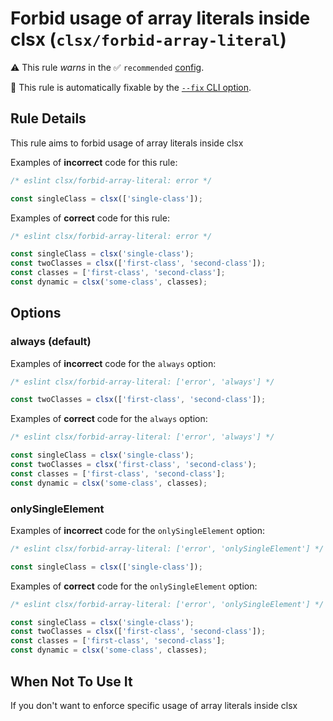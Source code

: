 # Forbid usage of array literals inside clsx (`clsx/forbid-array-literal`)

⚠️ This rule _warns_ in the ✅ `recommended` [config](https://github.com/temoncher/eslint-plugin-clsx#presets).

🔧 This rule is automatically fixable by the [`--fix` CLI option](https://eslint.org/docs/latest/user-guide/command-line-interface#--fix).

<!-- end auto-generated rule header -->

## Rule Details

This rule aims to forbid usage of array literals inside clsx

Examples of **incorrect** code for this rule:

```js
/* eslint clsx/forbid-array-literal: error */

const singleClass = clsx(['single-class']);
```

Examples of **correct** code for this rule:

```js
/* eslint clsx/forbid-array-literal: error */

const singleClass = clsx('single-class');
const twoClasses = clsx(['first-class', 'second-class']);
const classes = ['first-class', 'second-class'];
const dynamic = clsx('some-class', classes);
```

## Options

### always (default)

Examples of **incorrect** code for the `always` option:

```js
/* eslint clsx/forbid-array-literal: ['error', 'always'] */

const twoClasses = clsx(['first-class', 'second-class']);
```

Examples of **correct** code for the `always` option:

```js
/* eslint clsx/forbid-array-literal: ['error', 'always'] */

const singleClass = clsx('single-class');
const twoClasses = clsx('first-class', 'second-class');
const classes = ['first-class', 'second-class'];
const dynamic = clsx('some-class', classes);
```

### onlySingleElement

Examples of **incorrect** code for the `onlySingleElement` option:

```js
/* eslint clsx/forbid-array-literal: ['error', 'onlySingleElement'] */

const singleClass = clsx(['single-class']);
```

Examples of **correct** code for the `onlySingleElement` option:

```js
/* eslint clsx/forbid-array-literal: ['error', 'onlySingleElement'] */

const singleClass = clsx('single-class');
const twoClasses = clsx(['first-class', 'second-class']);
const classes = ['first-class', 'second-class'];
const dynamic = clsx('some-class', classes);
```

## When Not To Use It

If you don't want to enforce specific usage of array literals inside clsx
